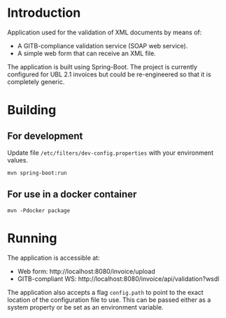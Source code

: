 # Introduction

Application used for the validation of XML documents by means of:
* A GITB-compliance validation service (SOAP web service).
* A simple web form that can receive an XML file.

The application is built using Spring-Boot. The project is currently configured for UBL 2.1 invoices but could be
re-engineered so that it is completely generic.

# Building

## For development

Update file `/etc/filters/dev-config.properties` with your environment values.

 ```
 mvn spring-boot:run
 ```

## For use in a docker container

 ```
 mvn -Pdocker package
 ```

# Running

The application is accessible at:
* Web form: http://localhost:8080/invoice/upload
* GITB-compliant WS: http://localhost:8080/invoice/api/validation?wsdl

The application also accepts a flag `config.path` to point to the exact location of the configuration file to use. This
can be passed either as a system property or be set as an environment variable.
